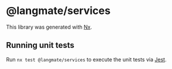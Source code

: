 # @langmate/services

This library was generated with [Nx](https://nx.dev).

## Running unit tests

Run `nx test @langmate/services` to execute the unit tests via [Jest](https://jestjs.io).
